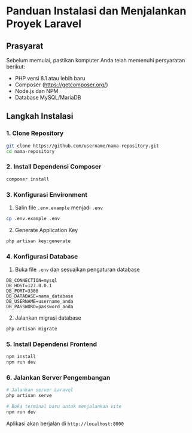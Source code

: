 # Panduan Instalasi dan Menjalankan Proyek Laravel

## Prasyarat
Sebelum memulai, pastikan komputer Anda telah memenuhi persyaratan berikut:
- PHP versi 8.1 atau lebih baru
- Composer (https://getcomposer.org/)
- Node.js dan NPM
- Database MySQL/MariaDB

## Langkah Instalasi

### 1. Clone Repository
```bash
git clone https://github.com/username/nama-repository.git
cd nama-repository
```

### 2. Install Dependensi Composer
```bash
composer install
```

### 3. Konfigurasi Environment
1. Salin file `.env.example` menjadi `.env`
```bash
cp .env.example .env
```

2. Generate Application Key
```bash
php artisan key:generate
```

### 4. Konfigurasi Database
1. Buka file `.env` dan sesuaikan pengaturan database
```env
DB_CONNECTION=mysql
DB_HOST=127.0.0.1
DB_PORT=3306
DB_DATABASE=nama_database
DB_USERNAME=username_anda
DB_PASSWORD=password_anda
```

2. Jalankan migrasi database
```bash
php artisan migrate
```

### 5. Install Dependensi Frontend
```bash
npm install
npm run dev
```

### 6. Jalankan Server Pengembangan
```bash
# Jalankan server Laravel
php artisan serve

# Buka terminal baru untuk menjalankan vite
npm run dev
```

Aplikasi akan berjalan di `http://localhost:8000`
